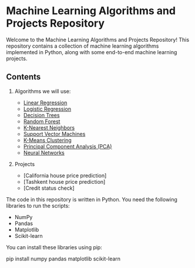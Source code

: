 # Machine Learning Algorithms and Projects Repository

Welcome to the Machine Learning Algorithms and Projects Repository! This repository contains a collection of machine learning algorithms implemented in Python, along with some end-to-end machine learning projects.

## Contents

1. Algorithms we will use:
   - [Linear Regression](algorithms/linear_regression.py)
   - [Logistic Regression](algorithms/logistic_regression.py)
   - [Decision Trees](algorithms/decision_trees.py)
   - [Random Forest](algorithms/random_forest.py)
   - [K-Nearest Neighbors](algorithms/k_nearest_neighbors.py)
   - [Support Vector Machines](algorithms/svm.py)
   - [K-Means Clustering](algorithms/k_means.py)
   - [Principal Component Analysis (PCA)](algorithms/pca.py)
   - [Neural Networks](algorithms/neural_network.py)

2. Projects
   - [California house price prediction]
   - [Tashkent house price prediction]
   - [Credit status check]

The code in this repository is written in Python. You need the following libraries to run the scripts:
- NumPy
- Pandas
- Matplotlib
- Scikit-learn

You can install these libraries using pip:

pip install numpy pandas matplotlib scikit-learn

